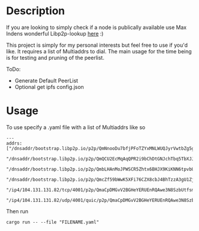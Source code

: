 # Description 
If you are looking to simply check if a node is publically available use Max Indens wonderful Libp2p-lookup [here](https://github.com/mxinden/libp2p-lookup) :) 

This project is simply for my personal interests but feel free to use if you'd like. It requires a list of Multiaddrs to dial. The main usage for the time being is for testing and pruning of the peerlist. 

ToDo:
- Generate Default PeerList
- Optional get ipfs config.json 

# Usage 
To use specify a .yaml file with a list of Multiaddrs like so 

````
---
addrs: ["/dnsaddr/bootstrap.libp2p.io/p2p/QmNnooDu7bfjPFoTZYxMNLWUQJyrVwtbZg5gBMjTezGAJN",
		"/dnsaddr/bootstrap.libp2p.io/p2p/QmQCU2EcMqAqQPR2i9bChDtGNJchTbq5TbXJJ16u19uLTa",
		"/dnsaddr/bootstrap.libp2p.io/p2p/QmbLHAnMoJPWSCR5Zhtx6BHJX9KiKNN6tpvbUcqanj75Nb",
		"/dnsaddr/bootstrap.libp2p.io/p2p/QmcZf59bWwK5XFi76CZX8cbJ4BhTzzA3gU1ZjYZcYW3dwt",
		"/ip4/104.131.131.82/tcp/4001/p2p/QmaCpDMGvV2BGHeYERUEnRQAwe3N8SzbUtfsmvsqQLuvuJ",
		"/ip4/104.131.131.82/udp/4001/quic/p2p/QmaCpDMGvV2BGHeYERUEnRQAwe3N8SzbUtfsmvsqQLuvuJ"]
````
Then run

```cargo run -- --file "FILENAME.yaml" ```

